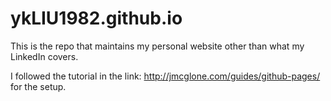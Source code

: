 # ykLIU1982.github.io

This is the repo that maintains my personal website other than what my LinkedIn covers.

I followed the tutorial in the link: http://jmcglone.com/guides/github-pages/ for the setup.
